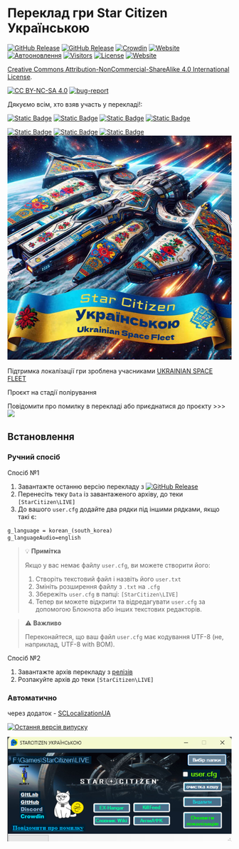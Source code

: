 # Переклад гри Star Citizen Українською 
[![GitHub Release](https://img.shields.io/github/v/release/Vova-Bob/SC_localization_UA?display_name=release&label=3.22.1)](https://github.com/Vova-Bob/SC_localization_UA/releases/latest)
[![GitHub Release](https://img.shields.io/github/v/release/Vova-Bob/SC_localization_UA?include_prereleases&display_name=release&label=3.23.0)](https://github.com/Vova-Bob/SC_localization_UA/releases/tag/1.1.17)
[![Crowdin](https://badges.crowdin.net/star-citizen-localization-ua/localized.svg)](https://shorturl.at/dopMW)
[![Website](https://img.shields.io/website?url=https%3A%2F%2Fusf.42web.io%2F&down_message=3.23&style=flat&label=SC&labelColor=blue&color=blue)](https://robertsspaceindustries.com/spectrum/community/SC/forum/50172/thread/localization-ukrainian/404478)
[![Автооновлення](https://img.shields.io/github/last-commit/Vova-Bob/SC_localization_UA?display_timestamp=author&style=plastic&logo=convertio&logoColor=%2393FF9E&label=%D0%90%D0%B2%D1%82%D0%BE%D0%BE%D0%BD%D0%BE%D0%B2%D0%BB%D0%B5%D0%BD%D0%BD%D1%8F&cacheSeconds=300)](https://github.com/Vova-Bob/SC_localization_UA/commit/main)
[![Visitors](https://api.visitorbadge.io/api/combined?path=Vova-Bob%2FSC_localization_UA&countColor=%23697689&style=plastic&labelStyle=lower)](https://visitorbadge.io/status?path=Vova-Bob%2FSC_localization_UA)
[![License](https://img.shields.io/static/v1?label=license&message=CC-BY-NC-SA-4.0&color=green)](https://github.com/Vova-Bob/SC_localization_UA/blob/main/LICENSE)
[![Website](https://img.shields.io/website?url=https%3A%2F%2Fusf.42web.io%2F&down_message=SITE&style=flat&label=USF&labelColor=blue&color=yellow)](https://usf.42web.io/)

[Creative Commons Attribution-NonCommercial-ShareAlike 4.0 International License][cc-by-nc-sa].

[![CC BY-NC-SA 4.0][cc-by-nc-sa-image]][cc-by-nc-sa]
[![bug-report](https://img.shields.io/badge/bug-report-blue?style=for-the-badge)](https://shorturl.at/dkwN7)



[cc-by-nc-sa]: http://creativecommons.org/licenses/by-nc-sa/4.0/
[cc-by-nc-sa-image]: https://licensebuttons.net/l/by-nc-sa/4.0/88x31.png
[cc-by-nc-sa-shield]: https://img.shields.io/badge/License-CC%20BY--NC--SA%204.0-lightgrey.svg

Дякуємо всім, хто взяв участь у перекладі!:

[![Static Badge](https://img.shields.io/badge/UKRAINIAN%20SPACE%20FLEET-%20?style=plastic&label=CORP&labelColor=%23196ea7&color=%23fbe21b)](https://robertsspaceindustries.com/orgs/UKR)
[![Static Badge](https://img.shields.io/badge/UACOM-%20?style=plastic&label=CORP&labelColor=%23196ea7&color=%23fbe21b)](https://robertsspaceindustries.com/orgs/UACOM)
[![Static Badge](https://img.shields.io/badge/FREE%20SPACE%20PROJECT-%20?style=plastic&label=CORP&labelColor=%23196ea7&color=%23fbe21b)](https://robertsspaceindustries.com/orgs/FSPROJECT)
[![Static Badge](https://img.shields.io/badge/CODEGAMING-%20?style=plastic&label=CORP&labelColor=%23196ea7&color=%23fbe21b)](https://robertsspaceindustries.com/orgs/CODEGAMING)

[![Static Badge](https://img.shields.io/badge/SQUAD%20UKRAINE-%20?style=plastic&label=CORP&labelColor=%23196ea7&color=%23fbe21b)](https://robertsspaceindustries.com/orgs/UKRAINESQ)
[![Static Badge](https://img.shields.io/badge/TRIDENT-%20?style=plastic&label=CORP&labelColor=%23196ea7&color=%23fbe21b)](https://robertsspaceindustries.com/orgs/UKRAINE)
[![Static Badge](https://img.shields.io/badge/UKRA%D0%86NIAN%20DEMOCRATIC%20CORP-%20?style=plastic&label=CORP&labelColor=%23196ea7&color=%23fbe21b)](https://robertsspaceindustries.com/orgs/UKRAINIANS)
![SClocApp](https://github.com/Vova-Bob/SCLocAppUA/blob/master/img/sclocua.jpg)

Підтримка локалізації гри зроблена учасниками [UKRAINIAN SPACE FLEET](https://robertsspaceindustries.com/orgs/UKR)

Проєкт на стадії полірування

Повідомити про помилку в перекладі або приєднатися до проєкту >>> [![](https://dcbadge.vercel.app/api/server/TkaN6Yv4VT?style=flat&theme=clean&compact=true)](https://discord.com/invite/TkaN6Yv4VT)

## Встановлення

### Ручний спосіб
Спосіб №1
1. Завантажте останню версію перекладу з [![GitHub Release](https://img.shields.io/github/v/release/Vova-Bob/SC_localization_UA?display_name=release&label=3.22.1)](https://github.com/Vova-Bob/SC_localization_UA/releases/latest)
2. Перенесіть теку `Data` із завантаженого архіву, до теки `[StarCitizen\LIVE]`
3. До вашого `user.cfg` додайте два рядки під іншими рядками, якщо такі є:

```plaintext
g_language = korean_(south_korea)
g_languageAudio=english
```
> 💡 **Примітка**
>
> Якщо у вас немає файлу `user.cfg`, ви можете створити його:
>
> 1. Створіть текстовий файл і назвіть його `user.txt`
> 2. Змініть розширення файлу з `.txt` на `.cfg`
> 3. Збережіть `user.cfg` в папці: `[StarCitizen\LIVE]`
> 4. Тепер ви можете відкрити та відредагувати `user.cfg` за допомогою Блокнота або інших текстових редакторів.

> ⚠️ **Важливо**
>
> Переконайтеся, що ваш файл `user.cfg` має кодування UTF-8 (не, наприклад, UTF-8 with BOM).

Спосіб №2
1. Завантажте архів перекладу з [релізів](https://github.com/Vova-Bob/SC_localization_UA/releases/latest)
2. Розпакуйте архів до теки `[StarCitizen\LIVE]`

### Автоматично
через додаток - [SCLocalizationUA](https://github.com/Vova-Bob/SCLoc_App)
 
[![Остання версія випуску](https://img.shields.io/github/release/Vova-Bob/SCLoc_App?include_prereleases&sort=date&label=Остання%20версія)](https://github.com/Vova-Bob/SCLoc_App/releases/latest)

![SClocApp](https://github.com/Vova-Bob/SCLoc_App/blob/main/img/8.png)

